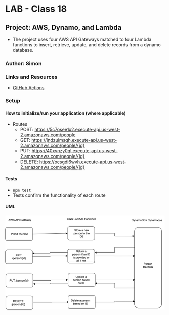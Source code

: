 # LAB - Class 18

## Project: AWS, Dynamo, and Lambda

- The project uses four AWS API Gateways matched to four Lambda functions to insert, retrieve, update, and delete records from a dynamo database.

### Author: Simon

### Links and Resources

- [GitHub Actions](https://github.com/simon-panek/serverless-api/actions/new) 

### Setup

#### How to initialize/run your application (where applicable)

- Routes
  - POST: https://5c7osee1x2.execute-api.us-west-2.amazonaws.com/people
  - GET: https://jndzuimsqh.execute-api.us-west-2.amazonaws.com/people/{id}
  - PUT: https://40xvnzy0ql.execute-api.us-west-2.amazonaws.com/people/{id}
  - DELETE: https://ocsgdl6wvh.execute-api.us-west-2.amazonaws.com/people/{id}

#### Tests

- `npm test`
- Tests confirm the functionality of each route

#### UML

![UML Diagram](401-lab-18-uml.png)
